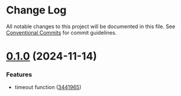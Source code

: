 # Change Log

All notable changes to this project will be documented in this file.
See [Conventional Commits](https://conventionalcommits.org) for commit guidelines.

# [0.1.0](https://github.com/Benjamin-Stefan/job-fire/compare/job-fire@1.2.0...job-fire@0.1.0) (2024-11-14)


### Features

* timeout function ([3441965](https://github.com/Benjamin-Stefan/job-fire/commit/344196504913b2b3f4b36aefa87e883859f3a245))
